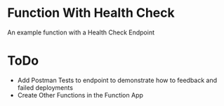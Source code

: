 # Function With Health Check

An example function with a Health Check Endpoint

# ToDo

- Add Postman Tests to endpoint to demonstrate how to feedback and failed deployments
- Create Other Functions in the Function App